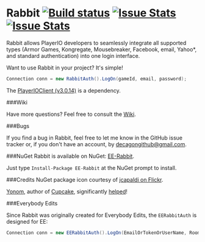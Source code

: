 Rabbit [![Build status](https://ci.appveyor.com/api/projects/status/6fxlb8bkqp18cg3c/branch/master)](https://ci.appveyor.com/project/Decagon/rabbit/branch/master) [![Issue Stats](http://www.issuestats.com/github/decagon/rabbit/badge/pr)](http://www.issuestats.com/github/decagon/rabbit) [![Issue Stats](http://www.issuestats.com/github/decagon/rabbit/badge/issue)](http://www.issuestats.com/github/decagon/rabbit)
======

Rabbit allows PlayerIO developers to seamlessly integrate all supported types (Armor Games, Kongregate, Mousebreaker, Facebook, email, Yahoo*, and standard authentication) into one login interface. 

Want to use Rabbit in your project? It's simple!

```csharp
Connection conn = new RabbitAuth().LogOn(gameId, email, password);
```


The [PlayerIOClient (v3.0.14)](https://gamesnet.yahoo.com/download/) is a dependency. 

###Wiki

Have more questions? Feel free to consult the [Wiki](https://github.com/Decagon/Rabbit/wiki).


###Bugs

If you find a bug in Rabbit, feel free to let me know in the GitHub issue tracker or, if you don't have an account, by decagongithub@gmail.com.

###NuGet
Rabbit is available on NuGet: [EE-Rabbit](http://www.nuget.org/packages/EE-Rabbit/).

Just type `Install-Package EE-Rabbit` at the NuGet prompt to install.

###Credits
NuGet package icon courtesy of [jcapaldi on Flickr](https://flic.kr/p/cVkan9).

[Yonom](https://github.com/Yonom), author of [Cupcake](https://github.com/Yonom/CupCake), significantly [helped](https://github.com/Decagon/Rabbit/commits/master?author=Yonom)!

###Everybody Edits

Since Rabbit was originally created for Everybody Edits, the `EERabbitAuth` is designed for EE:


```csharp
Connection conn = new EERabbitAuth().LogOn(EmailOrTokenOrUserName, RoomID, Password);
```
